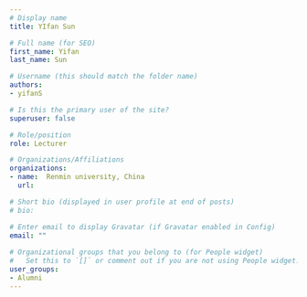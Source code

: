 ```yaml
---
# Display name
title: YIfan Sun

# Full name (for SEO)
first_name: Yifan
last_name: Sun

# Username (this should match the folder name)
authors:
- yifanS

# Is this the primary user of the site?
superuser: false

# Role/position
role: Lecturer

# Organizations/Affiliations
organizations:
- name:  Renmin university, China
  url: 

# Short bio (displayed in user profile at end of posts)
# bio: 

# Enter email to display Gravatar (if Gravatar enabled in Config)
email: ""
  
# Organizational groups that you belong to (for People widget)
#   Set this to `[]` or comment out if you are not using People widget.  
user_groups: 
- Alumni
---
```

